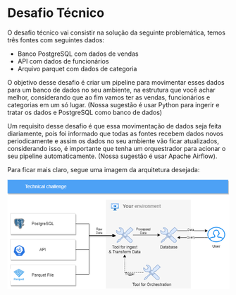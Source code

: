 # Desafio Técnico

O desafio técnico vai consistir na solução da seguinte problemática, temos três fontes com seguintes dados:

- Banco PostgreSQL com dados de vendas
- API com dados de funcionários
- Arquivo parquet com dados de categoria

O objetivo desse desafio é criar um pipeline para movimentar esses dados para um banco de dados no seu ambiente, na estrutura que você achar melhor, considerando que ao fim vamos ter as vendas, funcionários e categorias em um só lugar. (Nossa sugestão é usar Python para ingerir e tratar os dados e PostgreSQL como banco de dados)

Um requisito desse desafio é que essa movimentação de dados seja feita diariamente, pois foi informado que todas as fontes recebem dados novos periodicamente e assim os dados no seu ambiente vão ficar atualizados, considerando isso, é importante que tenha um orquestrador para acionar o seu pipeline automaticamente. (Nossa sugestão é usar Apache Airflow).

Para ficar mais claro, segue uma imagem da arquitetura desejada:

![challenge](./readme_images/challenge.png/)
